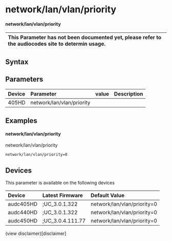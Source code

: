﻿---
description: network/lan/vlan/priority
search: false
---

# network/lan/vlan/priority

#### network/lan/vlan/priority


| This Parameter has not been documented yet, please refer to the audiocodes site to determin usage.  | 
| :--- |

## Syntax

## Parameters
|Device|Parameter|value|Description|
|:---|:---|:---|:---|
| 405HD | network/lan/vlan/priority |  |  |

## Examples
#### network/lan/vlan/priority

network/lan/vlan/priority

```
network/lan/vlan/priority=0
```

## Devices
This parameter is available on the following devices

| Device | Latest Firmware | Default Value |
|:---|:---|:---|
| audc405HD | ;UC_3.0.1.322 | network/lan/vlan/priority=0 
| audc440HD | ;UC_3.0.1.322 | network/lan/vlan/priority=0 
| audc450HD | ;UC_3.0.4.111.77 | network/lan/vlan/priority=0 

(view disclaimer)[disclaimer]
